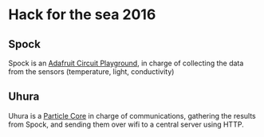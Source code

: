 # Hack for the sea 2016
## Spock
Spock is an [Adafruit Circuit Playground](https://learn.adafruit.com/introducing-circuit-playground/overview), in charge of collecting the data from the sensors (temperature, light, conductivity)
## Uhura
Uhura is a [Particle Core](https://docs.particle.io/guide/getting-started/start/core/) in charge of communications, gathering the results from Spock, and sending them over wifi to a central server using HTTP.
